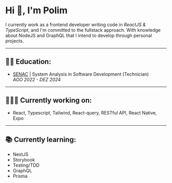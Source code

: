 # Hi 👋, I'm Polim

I currently work as a frontend developer writing code in _ReactJS & TypeScript_, and I'm committed to the fullstack approach. With knowledge about NodeJS and GraphQL that I intend to develop through personal projects.

---

## 🧑‍🎓 Education:

- [SENAC](https://www.sp.senac.br/graduacao/tecnologia-em-analise-e-desenvolvimento-de-sistemas) | System Analysis in Software Development (Technician) <br />
  _AGO 2022 - DEZ 2024_

---

## 🧑🏻‍💻 Currently working on:

- React, Typescript, Tailwind, React-query, RESTful API, React Native, Expo

---

## 📚 Currently learning:

- NextJS
- Storybook
- Testing/TDD
- GraphQL
- Prisma
